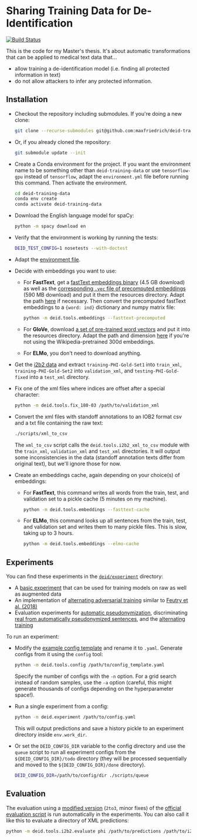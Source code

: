 # Sharing Training Data for De-Identification

[![Build Status](https://www.travis-ci.org/maxfriedrich/deid-training-data.svg?branch=master)](https://www.travis-ci.org/maxfriedrich/deid-training-data)

This is the code for my Master's thesis. It's about automatic transformations that can be applied to medical text data that…
- allow training a de-identification model (i.e. finding all protected information in text)
- do not allow attackers to infer any protected information.

## Installation

- Checkout the repository including submodules. If you're doing a new clone:

  ```bash
  git clone --recurse-submodules git@github.com:maxfriedrich/deid-training-data.git
  ```

- Or, if you already cloned the repository:

  ```bash
  git submodule update --init
  ```

- Create a Conda environment for the project. If you want the environment name to be something other than `deid-training-data` or use `tensorflow-gpu` instead of `tensorflow`, adapt the `environment.yml` file before running this command. Then activate the environment.

  ```bash
  cd deid-training-data
  conda env create
  conda activate deid-training-data
  ```

- Download the English language model for spaCy:

  ```bash
  python -m spacy download en
  ```

- Verify that the environment is working by running the tests:

  ```bash
  DEID_TEST_CONFIG=1 nosetests --with-doctest
  ```

- Adapt the [environment file](deid/env.py).

- Decide with embeddings you want to use:

  - For **FastText**, get a [fastText embeddings binary](https://s3-us-west-1.amazonaws.com/fasttext-vectors/wiki-news-300d-1M-subword.bin.zip) (4.5 GB download) as well as the [corresponding `.vec` file of precomputed embeddings](https://s3-us-west-1.amazonaws.com/fasttext-vectors/wiki-news-300d-1M-subword.vec.zip) (590 MB download) and put it them the resources directory. Adapt the path [here](deid/embeddings/fasttext.py) if necessary. Then convert the precomputed fastText embeddings to a `{word: ind}` dictionary and numpy matrix file:

    ```bash
    python -m deid.tools.embeddings --fasttext-precomputed
    ```
  
  - For **GloVe**, download [a set of pre-trained word vectors](https://github.com/stanfordnlp/GloVe#download-pre-trained-word-vectors) and put it into the resources directory. Adapt the path and dimension [here](deid/embeddings/glove.py) if you're not using the Wikipedia-pretrained 300d embeddings.
  
  - For **ELMo**, you don't need to download anything. 

- Get the [i2b2 data](https://www.i2b2.org/NLP/DataSets/) and extract `training-PHI-Gold-Set1` into `train_xml`, `training-PHI-Gold-Set2` into `validation_xml`, and `testing-PHI-Gold-fixed` into a `test_xml` directory.

- Fix one of the xml files where indices are offset after a special character:

  ```bash
  python -m deid.tools.fix_180-03 /path/to/validation_xml
  ```

- Convert the xml files with standoff annotations to an IOB2 format csv and a txt file containing the raw text:

  ```bash
  ./scripts/xml_to_csv
  ```

  The `xml_to_csv` script calls the `deid.tools.i2b2_xml_to_csv` module with the `train_xml`, `validation_xml` and `test_xml` directories. It will output some inconsistencies in the data (standoff annotation texts differ from original text), but we'll ignore those for now.

- Create an embeddings cache, again depending on your choice(s) of embeddings:

  - For **FastText**, this command writes all words from the train, test, and validation set to a pickle cache (5 minutes on my machine). 
    
    ```bash
    python -m deid.tools.embeddings --fasttext-cache
    ```

  - For **ELMo**, this command looks up all sentences from the train, test, and validation set and writes them to many pickle files. This is slow, taking up to 3 hours.

    ```bash
    python -m deid.tools.embeddings --elmo-cache
    ```

## Experiments

You can find these experiments in the [`deid/experiment`](deid/experiment) directory:

- A [basic experiment](deid/experiment/basic.py) that can be used for training models on raw as well as augmented data
- An implementation of [alternating adversarial training](deid/experiment/alternating.py) similar to [Feutry et al. (2018)](https://arxiv.org/abs/1802.09386)
- Evaluation experiments for [automatic pseudonymization](deid/experiment/mtn_evaluation.py), discriminating [real from automatically pseudonymized sentences](deid/experiment/fake_sentences.py), and the [alternating training](deid/experiment/alternating_evaluation.py)

To run an experiment:

- Modify the [example config template](deid/config_template.yaml.example) and rename it to `.yaml`. Generate configs from it using the `config` tool:

  ```bash
  python -m deid.tools.config /path/to/config_template.yaml
  ```

  Specify the number of configs with the `-n` option. For a grid search instead of random samples, use the `-a` option (careful, this might generate thousands of configs depending on the hyperparameter space!).

- Run a single experiment from a config:

  ```bash
  python -m deid.experiment /path/to/config.yaml
  ```

  This will output predictions and save a history pickle to an experiment directory inside `env.work_dir`.

- Or set the `DEID_CONFIG_DIR` variable to the config directory and use the `queue` script to run all experiment configs from the `${DEID_CONFIG_DIR}/todo` directory (they will be processed sequentially and moved to the `${DEID_CONFIG_DIR}/done` directory).

  ```bash
  DEID_CONFIG_DIR=/path/to/config/dir ./scripts/queue
  ```

## Evaluation

The evaluation using a [modified version](deid/tools/i2b2) (`2to3`, minor fixes) of the [official evaluation script](https://github.com/kotfic/i2b2_evaluation_scripts) is run automatically in the experiments. You can also call it like this to evaluate a directory of XML predictions:

```bash
python -m deid.tools.i2b2.evaluate phi /path/to/predictions /path/to/i2b2_data/validation_xml/
```
